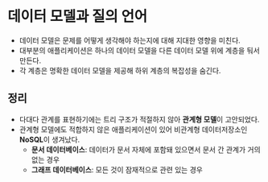 # 데이터 모델과 질의 언어

- 데이터 모델은 문제를 어떻게 생각해야 하는지에 대해 지대한 영향을 미친다.
- 대부분의 애플리케이션은 하나의 데이터 모델을 다른 데이터 모델 위에 계층을 둬서 만든다.
- 각 계층은 명확한 데이터 모델을 제공해 하위 계층의 복잡성을 숨긴다.

## 정리
- 다대다 관계를 표현하기에는 트리 구조가 적절하지 않아 **관계형 모델**이 고안되었다.
- 관계형 모델에도 적합하지 않은 애플리케이션이 있어 비관계형 데이터저장소인 **NoSQL**이 생겨났다.
  - **문서 데이터베이스**: 데이터가 문서 자체에 포함돼 있으면서 문서 간 관계가 거의 없는 경우
  - **그래프 데이터베이스**: 모든 것이 잠재적으로 관련 있는 경우
